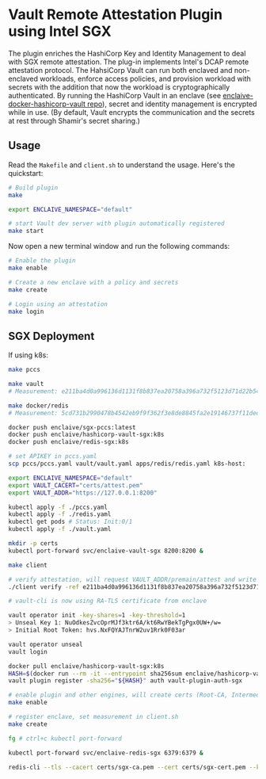 # Vault Remote Attestation Plugin using Intel SGX

The plugin enriches the HashiCorp Key and Identity Management to deal with SGX remote attestation. The plug-in implements Intel's DCAP remote attestation protocol. The HahsiCorp Vault can run both enclaved and non-enclaved workloads, enforce access policies, and provision workload with secrets with the addition that now the workload is cryptographically authenticated. By running the HashiCorp Vault in an enclave (see [enclaive-docker-hashicorp-vault repo](https://github.com/enclaive/enclaive-docker-hashicorp-vault-sgx)), secret and identity management is encrypted while in use. (By default, Vault encrypts the communication and the secrets at rest through Shamir's secret sharing.)

## Usage

Read the `Makefile` and `client.sh` to understand the usage. Here's the quickstart:

```bash
# Build plugin 
make

export ENCLAIVE_NAMESPACE="default"

# start Vault dev server with plugin automatically registered
make start
```

Now open a new terminal window and run the following commands:

```bash
# Enable the plugin
make enable

# Create a new enclave with a policy and secrets
make create

# Login using an attestation
make login
```

## SGX Deployment

If using k8s:

```bash
make pccs

make vault
# Measurement: e211ba4d0a996136d1131f8b837ea20758a396a732f5123d71d22b544f4ff240

make docker/redis
# Measurement: 5cd731b2990478b4542eb9f9f362f3e8de8845fa2e19146737f11ded92298a66

docker push enclaive/sgx-pccs:latest
docker push enclaive/hashicorp-vault-sgx:k8s
docker push enclaive/redis-sgx:k8s

# set APIKEY in pccs.yaml
scp pccs/pccs.yaml vault/vault.yaml apps/redis/redis.yaml k8s-host:

export ENCLAIVE_NAMESPACE="default"
export VAULT_CACERT="certs/attest.pem"
export VAULT_ADDR="https://127.0.0.1:8200"

kubectl apply -f ./pccs.yaml
kubectl apply -f ./redis.yaml
kubectl get pods # Status: Init:0/1
kubectl apply -f ./vault.yaml

mkdir -p certs
kubectl port-forward svc/enclaive-vault-sgx 8200:8200 &

make client

# verify attestation, will request VAULT_ADDR/premain/attest and write cert to VAULT_CACERT
./client verify -ref e211ba4d0a996136d1131f8b837ea20758a396a732f5123d71d22b544f4ff240

# vault-cli is now using RA-TLS certificate from enclave

vault operator init -key-shares=1 -key-threshold=1
> Unseal Key 1: NuOdkesZvcOprMJf3ktr6A/kt6RwYBekTgPgx0UW+/w=
> Initial Root Token: hvs.NxFQYAJTnrW2uv1Rrk0F03ar

vault operator unseal
vault login

docker pull enclaive/hashicorp-vault-sgx:k8s
HASH=$(docker run --rm -it --entrypoint sha256sum enclaive/hashicorp-vault-sgx:k8s plugins/vault-plugin-auth-sgx | awk '{print $1}')
vault plugin register -sha256="${HASH}" auth vault-plugin-auth-sgx

# enable plugin and other engines, will create certs (Root-CA, Intermediate-CA, admin.client.deployment.enclaive)
make enable

# register enclave, set measurement in client.sh
make create

fg # ctrl+c kubectl port-forward

kubectl port-forward svc/enclaive-redis-sgx 6379:6379 &

redis-cli --tls --cacert certs/sgx-ca.pem --cert certs/sgx-cert.pem --key certs/sgx-key.pem
```
